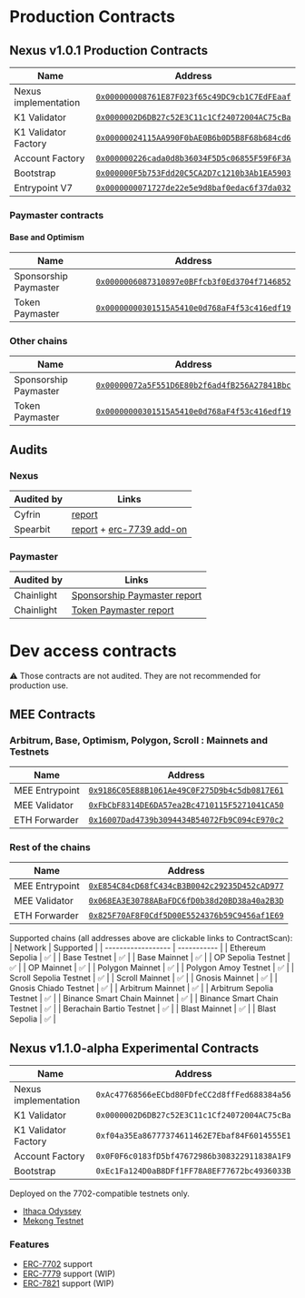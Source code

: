 # Production Contracts

## Nexus v1.0.1 Production Contracts
| Name    | Address    | 
|-------------|-------------|
| Nexus implementation  | [`0x000000008761E87F023f65c49DC9cb1C7EdFEaaf`](https://contractscan.xyz/contract/0x000000008761E87F023f65c49DC9cb1C7EdFEaaf)  |
| K1 Validator  | [`0x0000002D6DB27c52E3C11c1Cf24072004AC75cBa`](https://contractscan.xyz/contract/0x0000002D6DB27c52E3C11c1Cf24072004AC75cBa)  | 
| K1 Validator Factory  | [`0x00000024115AA990F0bAE0B6b0D5B8F68b684cd6`](https://contractscan.xyz/contract/0x00000024115AA990F0bAE0B6b0D5B8F68b684cd6)  | 
| Account Factory  | [`0x000000226cada0d8b36034F5D5c06855F59F6F3A`](https://contractscan.xyz/contract/0x000000226cada0d8b36034F5D5c06855F59F6F3A)  |
| Bootstrap  | [`0x000000F5b753Fdd20C5CA2D7c1210b3Ab1EA5903`](https://contractscan.xyz/contract/0x000000F5b753Fdd20C5CA2D7c1210b3Ab1EA5903)  |
| Entrypoint V7 | [`0x0000000071727de22e5e9d8baf0edac6f37da032`](https://contractscan.xyz/contract/0x0000000071727de22e5e9d8baf0edac6f37da032) |

### Paymaster contracts
#### Base and Optimism
| Name    | Address    | 
|-------------|-------------|
| Sponsorship Paymaster | [`0x0000006087310897e0BFfcb3f0Ed3704f7146852`](https://contractscan.xyz/contract/0x0000006087310897e0BFfcb3f0Ed3704f7146852) |
| Token Paymaster | [`0x00000000301515A5410e0d768aF4f53c416edf19`](https://contractscan.xyz/contract/0x00000000301515A5410e0d768aF4f53c416edf19) |

### Other chains
| Name    | Address    | 
|-------------|-------------|
| Sponsorship Paymaster | [`0x00000072a5F551D6E80b2f6ad4fB256A27841Bbc`](https://contractscan.xyz/contract/0x00000072a5F551D6E80b2f6ad4fB256A27841Bbc) |
| Token Paymaster | [`0x00000000301515A5410e0d768aF4f53c416edf19`](https://contractscan.xyz/contract/0x00000000301515A5410e0d768aF4f53c416edf19) |

## Audits

### Nexus

| Audited by    | Links    | 
|-------------|-------------|
| Cyfrin  | [report](https://github.com/bcnmy/nexus/blob/dev/audits/CodeHawks-Cyfrin-Competition-170924.pdf)  |
| Spearbit  | [report](https://github.com/bcnmy/nexus/blob/dev/audits/report-cantinacode-biconomy-0708-final.pdf)  + [erc-7739 add-on](https://github.com/bcnmy/nexus/blob/dev/audits/report-cantinacode-biconomy-erc7739-addon-final.pdf) 

### Paymaster

| Audited by    | Links    | 
|-------------|-------------|
| Chainlight | [Sponsorship Paymaster report](https://github.com/bcnmy/gasdaddy/blob/6bb9ad9b74cb48cd9284461b31b5624edf8a6eb5/audits/ChainLight_Biconomy_Sponsorship_Paymaster_Security_Audit_v1_1.pdf) |
| Chainlight | [Token Paymaster report](https://github.com/bcnmy/gasdaddy/blob/20239ae8bf5696d57341ff90e0be52e6038bf47f/audits/ChainLight_Biconomy_Token_Paymaster_Security_Audit_v1_0.pdf) |


# Dev access contracts
⚠️ Those contracts are not audited. They are not recommended for production use.

## MEE Contracts

### Arbitrum, Base, Optimism, Polygon, Scroll : Mainnets and Testnets
| Name    | Address    | 
|-------------|-------------|
|  MEE Entrypoint | [`0x9186C05E88B1061Ae49C0F275D9b4c5db0817E61`](https://contractscan.xyz/contract/0x9186C05E88B1061Ae49C0F275D9b4c5db0817E61) |
|  MEE Validator | [`0xFbCbF8314DE6DA57ea2Bc4710115F5271041CA50`](https://contractscan.xyz/contract/0xFbCbF8314DE6DA57ea2Bc4710115F5271041CA50) |
| ETH Forwarder | [`0x16007Dad4739b3094434B54072Fb9C094cE970c2`](https://contractscan.xyz/contract/0x16007Dad4739b3094434B54072Fb9C094cE970c2) |

### Rest of the chains
| Name    | Address    | 
|-------------|-------------|
|  MEE Entrypoint | [`0xE854C84cD68fC434cB3B0042c29235D452cAD977`](https://contractscan.xyz/contract/0xE854C84cD68fC434cB3B0042c29235D452cAD977) |
|  MEE Validator | [`0x068EA3E30788ABaFDC6fD0b38d20BD38a40a2B3D`](https://contractscan.xyz/contract/0x068EA3E30788ABaFDC6fD0b38d20BD38a40a2B3D) |
| ETH Forwarder | [`0x825F70AF8F0Cdf5D00E5524376b59C9456af1E69`](https://contractscan.xyz/contract/0x825F70AF8F0Cdf5D00E5524376b59C9456af1E69) |

Supported chains (all addresses above are clickable links to ContractScan):
| Network            | Supported     |
| ------------------ | ----------- |
| Ethereum Sepolia   | ✅           |
| Base Testnet       | ✅           |
| Base Mainnet       | ✅           |
| OP Sepolia Testnet | ✅           |
| OP Mainnet         | ✅           |
| Polygon Mainnet         | ✅           |
| Polygon Amoy Testnet         | ✅           |
| Scroll Sepolia Testnet         | ✅           |
| Scroll Mainnet         | ✅           |
| Gnosis Mainnet         | ✅           |
| Gnosis Chiado Testnet         | ✅           |
| Arbitrum Mainnet         | ✅           |
| Arbitrum Sepolia Testnet         | ✅           |
| Binance Smart Chain Mainnet         | ✅           |
| Binance Smart Chain Testnet         | ✅           |
| Berachain Bartio Testnet         | ✅           |
| Blast Mainnet         | ✅           |
| Blast Sepolia         | ✅           |


## Nexus v1.1.0-alpha Experimental Contracts
| Name    | Address    | 
|-------------|-------------|
| Nexus implementation  | `0xAc47768566eECbd80FDfeCC2d8ffFed688384a56`  |
| K1 Validator  | `0x0000002D6DB27c52E3C11c1Cf24072004AC75cBa`  | 
| K1 Validator Factory  | `0xf04a35Ea86777374611462E7Ebaf84F6014555E1`  | 
| Account Factory  | `0x0F0F6c0183fD5bf47672986b308322911838A1F9`  |
| Bootstrap  | `0xEc1Fa124D0aB8DFf1FF78A8EF77672bc4936033B`  |

Deployed on the 7702-compatible testnets only.
- [Ithaca Odyssey](https://hub.conduit.xyz/odyssey)
- [Mekong Testnet](https://mekong.ethpandaops.io/)

### Features
- [ERC-7702](https://eips.ethereum.org/EIPS/eip-7702) support
- [ERC-7779](https://eips.ethereum.org/EIPS/eip-7779) support (WIP)
- [ERC-7821](https://eips.ethereum.org/EIPS/eip-7821) support (WIP)
